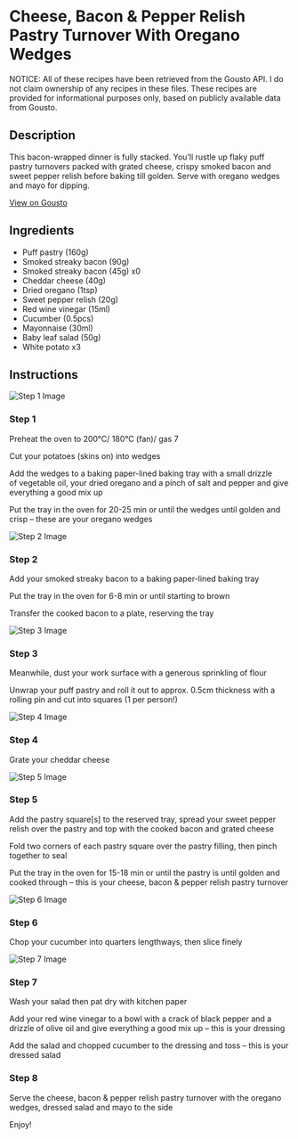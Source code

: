 # Cheese, Bacon & Pepper Relish Pastry Turnover With Oregano Wedges

NOTICE: All of these recipes have been retrieved from the Gousto API. I do not claim ownership of any recipes in these files. These recipes are provided for informational purposes only, based on publicly available data from Gousto.

## Description

This bacon-wrapped dinner is fully stacked. You’ll rustle up flaky puff pastry turnovers packed with grated cheese, crispy smoked bacon and sweet pepper relish before baking till golden. Serve with oregano wedges and mayo for dipping.

[View on Gousto](https://www.gousto.co.uk/recipes/cookbook/bacon-asparagus-pastry-turnover-with-oregano-wedges)

## Ingredients

- Puff pastry (160g)
- Smoked streaky bacon (90g)
- Smoked streaky bacon (45g) x0
- Cheddar cheese (40g)
- Dried oregano (1tsp)
- Sweet pepper relish (20g)
- Red wine vinegar (15ml)
- Cucumber (0.5pcs)
- Mayonnaise (30ml)
- Baby leaf salad (50g)
- White potato x3

## Instructions

![Step 1 Image](https://production-media.gousto.co.uk/cms/recipe-step-image/Step-1-1681305348593-x200.jpg)

### Step 1

Preheat the oven to 200°C/ 180°C (fan)/ gas 7

Cut your potatoes (skins on) into wedges

Add the wedges to a baking paper-lined baking tray with a small drizzle of vegetable oil, your dried oregano and a pinch of salt and pepper and give everything a good mix up

Put the tray in the oven for 20-25 min or until the wedges until golden and crisp – these are your oregano wedges

![Step 2 Image](https://production-media.gousto.co.uk/cms/recipe-step-image/Step-2-1681305361548-x200.jpg)

### Step 2

Add your smoked streaky bacon to a baking paper-lined baking tray

Put the tray in the oven for 6-8 min or until starting to brown

Transfer the cooked bacon to a plate, reserving the tray

![Step 3 Image](https://production-media.gousto.co.uk/cms/recipe-step-image/Step-3-1681305374555-x200.jpg)

### Step 3

Meanwhile, dust your work surface with a generous sprinkling of flour

Unwrap your puff pastry and roll it out to approx. 0.5cm thickness with a rolling pin and cut into squares (1 per person!)

![Step 4 Image](https://production-media.gousto.co.uk/cms/recipe-step-image/Step-4-1681305380042-x200.jpg)

### Step 4

Grate your cheddar cheese

![Step 5 Image](https://production-media.gousto.co.uk/cms/recipe-step-image/Step-5-1681305391813-x200.jpg)

### Step 5

Add the pastry square[s] to the reserved tray, spread your sweet pepper relish over the pastry and top with the cooked bacon and grated cheese

Fold two corners of each pastry square over the pastry filling, then pinch together to seal

Put the tray in the oven for 15-18 min or until the pastry is until golden and cooked through – this is your cheese, bacon & pepper relish pastry turnover

![Step 6 Image](https://production-media.gousto.co.uk/cms/recipe-step-image/Step-6-1681305400081-x200.jpg)

### Step 6

Chop your cucumber into quarters lengthways, then slice finely

![Step 7 Image](https://production-media.gousto.co.uk/cms/recipe-step-image/Step-7-1681305407291-x200.jpg)

### Step 7

Wash your salad then pat dry with kitchen paper

Add your red wine vinegar to a bowl with a crack of black pepper and a drizzle of olive oil and give everything a good mix up – this is your dressing

Add the salad and chopped cucumber to the dressing and toss – this is your dressed salad

### Step 8

Serve the cheese, bacon & pepper relish pastry turnover with the oregano wedges, dressed salad and mayo to the side

Enjoy!

